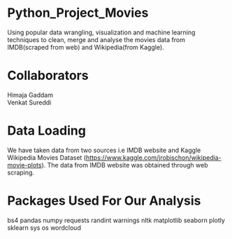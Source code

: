 # Python_Project_Movies
Using popular data wrangling, visualization and machine learning techniques to clean, merge and analyse the movies data from IMDB(scraped from web) and Wikipedia(from Kaggle). 

# Collaborators

Himaja Gaddam </br>
Venkat Sureddi

# Data Loading

We have taken data from two sources i.e IMDB website and Kaggle Wikipedia Movies Dataset (https://www.kaggle.com/jrobischon/wikipedia-movie-plots). The data from IMDB website was obtained through web scraping.

# Packages Used For Our Analysis

bs4
pandas
numpy
requests
randint
warnings
nltk
matplotlib
seaborn
plotly
sklearn
sys
os
wordcloud

